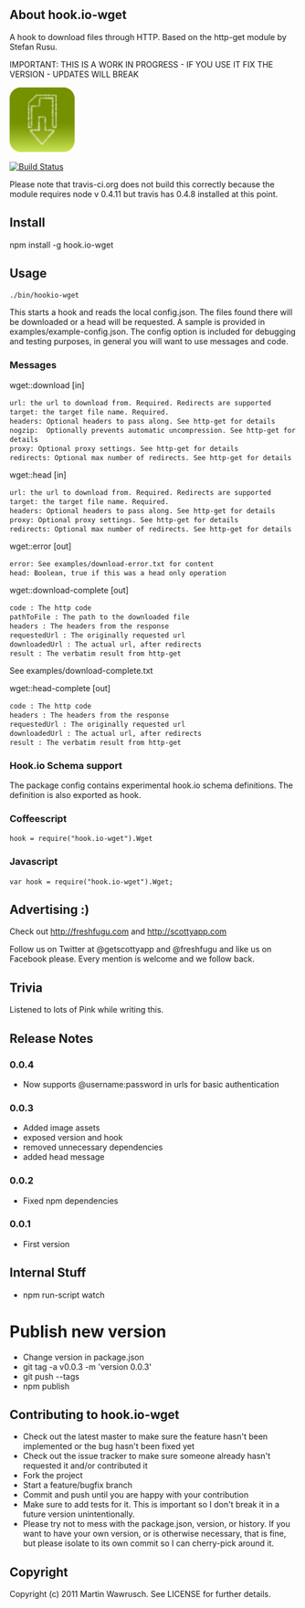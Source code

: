 ## About hook.io-wget

A hook to download files through HTTP. Based on the http-get module by Stefan Rusu.

IMPORTANT: THIS IS A WORK IN PROGRESS - IF YOU USE IT FIX THE VERSION - UPDATES WILL BREAK

![Wget Icon](http://github.com/scottyapp/hook.io-wget/raw/master/assets/wget114x114.png)

[![Build Status](https://secure.travis-ci.org/scottyapp/hook.io-wget.png)](http://travis-ci.org/scottyapp/hook.io-wget.png)

Please note that travis-ci.org does not build this correctly because the module requires node v 0.4.11 but travis has 0.4.8 installed at this point.

## Install

npm install -g hook.io-wget

## Usage

	./bin/hookio-wget 

This starts a hook and reads the local config.json. The files found there will be downloaded or a head will be requested. A sample is provided in examples/example-config.json. The config
option is included for debugging and testing purposes, in general you will want to use messages and code.

### Messages

wget::download [in]

	url: the url to download from. Required. Redirects are supported
	target: the target file name. Required.
	headers: Optional headers to pass along. See http-get for details
	nogzip:  Optionally prevents automatic uncompression. See http-get for details
	proxy: Optional proxy settings. See http-get for details
	redirects: Optional max number of redirects. See http-get for details

wget::head [in]

	url: the url to download from. Required. Redirects are supported
	target: the target file name. Required.
	headers: Optional headers to pass along. See http-get for details
	proxy: Optional proxy settings. See http-get for details
	redirects: Optional max number of redirects. See http-get for details

wget::error [out]

	error: See examples/download-error.txt for content
	head: Boolean, true if this was a head only operation

wget::download-complete [out]

	code : The http code
	pathToFile : The path to the downloaded file
	headers : The headers from the response
	requestedUrl : The originally requested url
	downloadedUrl : The actual url, after redirects
	result : The verbatim result from http-get

See examples/download-complete.txt

wget::head-complete [out]

	code : The http code
	headers : The headers from the response
	requestedUrl : The originally requested url
	downloadedUrl : The actual url, after redirects
	result : The verbatim result from http-get

### Hook.io Schema support 

The package config contains experimental hook.io schema definitions. The definition is also exported as hook.

### Coffeescript

	hook = require("hook.io-wget").Wget
 
### Javascript

	var hook = require("hook.io-wget").Wget;

## Advertising :)

Check out http://freshfugu.com and http://scottyapp.com

Follow us on Twitter at @getscottyapp and @freshfugu and like us on Facebook please. Every mention is welcome and we follow back.

## Trivia

Listened to lots of Pink while writing this.

## Release Notes


### 0.0.4 
* Now supports @username:password in urls for basic authentication

### 0.0.3

* Added image assets
* exposed version and hook
* removed unnecessary dependencies
* added head message

### 0.0.2

* Fixed npm dependencies

### 0.0.1

* First version

## Internal Stuff

* npm run-script watch

# Publish new version

* Change version in package.json
* git tag -a v0.0.3 -m 'version 0.0.3'
* git push --tags
* npm publish

## Contributing to hook.io-wget
 
* Check out the latest master to make sure the feature hasn't been implemented or the bug hasn't been fixed yet
* Check out the issue tracker to make sure someone already hasn't requested it and/or contributed it
* Fork the project
* Start a feature/bugfix branch
* Commit and push until you are happy with your contribution
* Make sure to add tests for it. This is important so I don't break it in a future version unintentionally.
* Please try not to mess with the package.json, version, or history. If you want to have your own version, or is otherwise necessary, that is fine, but please isolate to its own commit so I can cherry-pick around it.

## Copyright

Copyright (c) 2011 Martin Wawrusch. See LICENSE for
further details.



